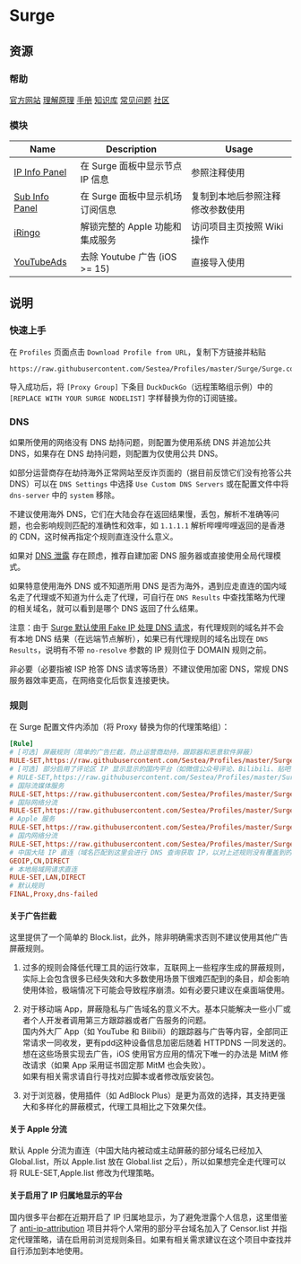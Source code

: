 # Surge

## 资源

### 帮助

[官方网站](https://nssurge.com/) [理解原理](https://manual.nssurge.com/book/understanding-surge/cn/) [手册](http://manual.nssurge.com/) [知识库](https://kb.nssurge.com/surge-knowledge-base/v/zh/) [常见问题](https://nssurge.zendesk.com/) [社区](https://community.nssurge.com/)

### 模块

| Name | Description | Usage |
| ---- | ----------- | ----- |
| [IP Info Panel](https://raw.githubusercontent.com/Sestea/Profiles/master/Surge/Module/IP_Info_Panel.sgmodule) | 在 Surge 面板中显示节点 IP 信息 | 参照注释使用
| [Sub Info Panel](https://raw.githubusercontent.com/Sestea/Profiles/master/Surge/Module/Sub_Info_Panel.sgmodule) | 在 Surge 面板中显示机场订阅信息 | 复制到本地后参照注释修改参数使用
| [iRingo](https://github.com/VirgilClyne/iRingo) | 解锁完整的 Apple 功能和集成服务 | 访问项目主页按照 Wiki 操作
| [YouTubeAds](https://raw.githubusercontent.com/Maasea/sgmodule/master/YoutubeAds.sgmodule) | 去除 Youtube 广告 (iOS >= 15) | 直接导入使用


## 说明

### 快速上手

在 `Profiles` 页面点击 `Download Profile from URL`，复制下方链接并粘贴

```
https://raw.githubusercontent.com/Sestea/Profiles/master/Surge/Surge.conf
```

导入成功后，将 `[Proxy Group]` 下条目 `DuckDuckGo`（远程策略组示例）中的 `[REPLACE WITH YOUR SURGE NODELIST]` 字样替换为你的订阅链接。

### DNS

如果所使用的网络没有 DNS 劫持问题，则配置为使用系统 DNS 并追加公共 DNS，如果存在 DNS 劫持问题，则配置为仅使用公共 DNS。

如部分运营商存在劫持海外正常网站至反诈页面的（据目前反馈它们没有抢答公共 DNS）可以在 `DNS Settings` 中选择 `Use Custom DNS Servers` 或在配置文件中将 `dns-server` 中的 `system` 移除。

不建议使用海外 DNS，它们在大陆会存在返回结果慢，丢包，解析不准确等问题，也会影响规则匹配的准确性和效率，如 `1.1.1.1` 解析哔哩哔哩返回的是香港的 CDN，这时候再指定个规则直连没什么意义。

如果对 [DNS 泄露](https://en.wikipedia.org/wiki/DNS_leak) 存在顾虑，推荐自建加密 DNS 服务器或直接使用全局代理模式。

如果特意使用海外 DNS 或不知道所用 DNS 是否为海外，遇到应走直连的国内域名走了代理或不知道为什么走了代理，可自行在 `DNS Results` 中查找策略为代理的相关域名，就可以看到是哪个 DNS 返回了什么结果。

注意：由于 [Surge 默认使用 Fake IP 处理 DNS 请求](https://manual.nssurge.com/book/understanding-surge/cn/#%E8%99%9A%E6%8B%9F%E7%BD%91%E5%8D%A1%E6%8E%A5%E7%AE%A1%E6%96%B9%E6%B3%95-2)，有代理规则的域名并不会有本地 DNS 结果（在远端节点解析），如果已有代理规则的域名出现在 `DNS Results`，说明有不带 `no-resolve` 参数的 IP 规则位于 DOMAIN 规则之前。

非必要（必要指被 ISP 抢答 DNS 请求等场景）不建议使用加密 DNS，常规 DNS 服务器效率更高，在网络变化后恢复连接更快。

### 规则

在 Surge 配置文件内添加（将 Proxy 替换为你的代理策略组）：

```ini
[Rule]
# [可选] 屏蔽规则（简单的广告拦截，防止运营商劫持，跟踪器和恶意软件屏蔽） 
RULE-SET,https://raw.githubusercontent.com/Sestea/Profiles/master/Surge/Ruleset/Block.list,REJECT
# [可选] 部分启用了评论区 IP 显示显示的国内平台（如微信公众号评论、Bilibili、贴吧等） 
# RULE-SET,https://raw.githubusercontent.com/Sestea/Profiles/master/Surge/Ruleset/Censor.list,Proxy
# 国际流媒体服务
RULE-SET,https://raw.githubusercontent.com/Sestea/Profiles/master/Surge/Ruleset/Streaming.list,Proxy
# 国际网络分流
RULE-SET,https://raw.githubusercontent.com/Sestea/Profiles/master/Surge/Ruleset/Global.list,Proxy
# Apple 服务
RULE-SET,https://raw.githubusercontent.com/Sestea/Profiles/master/Surge/Ruleset/Apple.list,DIRECT
# 国内网络分流
RULE-SET,https://raw.githubusercontent.com/Sestea/Profiles/master/Surge/Ruleset/China.list,DIRECT
# 中国大陆 IP 直连（域名匹配到这里会进行 DNS 查询获取 IP，以对上述规则没有覆盖到的域名实现国内外分流）
GEOIP,CN,DIRECT
# 本地局域网请求直连
RULE-SET,LAN,DIRECT
# 默认规则
FINAL,Proxy,dns-failed
```

#### 关于广告拦截

这里提供了一个简单的 Block.list，此外，除非明确需求否则不建议使用其他广告屏蔽规则。

1. 过多的规则会降低代理工具的运行效率，互联网上一些程序生成的屏蔽规则，实际上会包含很多已经失效和大多数使用场景下很难匹配到的条目，却会影响使用体验，极端情况下可能会导致程序崩溃。如有必要只建议在桌面端使用。

2. 对于移动端 App，屏蔽隐私与广告域名的意义不大。基本只能解决一些小厂或者个人开发者调用第三方跟踪器或者广告服务的问题。  
国内外大厂 App（如 YouTube 和 Bilibili）的跟踪器与广告等内容，全部同正常请求一同收发，更有pdd这种设备信息加密后随着 HTTPDNS 一同发送的。想在这些场景实现去广告，iOS 使用官方应用的情况下唯一的办法是 MitM 修改请求（如果 App 采用证书固定那 MitM 也会失败）。  
如果有相关需求请自行寻找对应脚本或者修改版安装包。

3. 对于浏览器，使用插件（如 AdBlock Plus）是更为高效的选择，其支持更强大和多样化的屏蔽模式，代理工具相比之下效果欠佳。

#### 关于 Apple 分流

默认 Apple 分流为直连（中国大陆内被动或主动屏蔽的部分域名已经加入 Global.list，所以 Apple.list 放在 Global.list 之后），所以如果想完全走代理可以将 RULE-SET,Apple.list 修改为代理策略。

#### 关于启用了 IP 归属地显示的平台

国内很多平台都在近期开启了 IP 归属地显示，为了避免泄露个人信息，这里借鉴了 [anti-ip-attribution](https://github.com/lwd-temp/anti-ip-attribution) 项目并将个人常用的部分平台域名加入了 Censor.list 并指定代理策略，请在启用前浏览规则条目。如果有相关需求建议在这个项目中查找并自行添加到本地使用。
